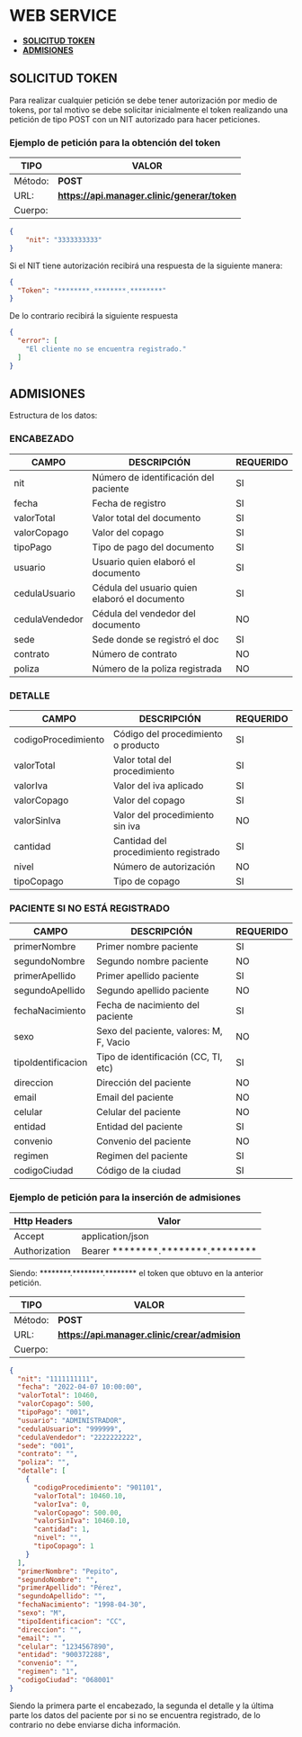 # <h1>**WEB SERVICE**</h1>
- [**SOLICITUD TOKEN**](#token)
- [**ADMISIONES**](#admisiones)

## <h2 id="token">**SOLICITUD TOKEN**</h2> 

Para realizar cualquier petición se debe tener autorización por medio de tokens, por tal motivo se debe solicitar inicialmente el token realizando una petición de tipo POST con un NIT autorizado para hacer peticiones.

### Ejemplo de petición para la obtención del token

| TIPO | VALOR |
| ----- | ---- |
| Método: | **POST** |
| URL: | **https://api.manager.clinic/generar/token** |
| Cuerpo: |  |
```json
{
    "nit": "3333333333"
}
```

Si el NIT tiene autorización recibirá una respuesta de la siguiente manera:

```json
{
  "Token": "********.********.********"
}
```

De lo contrario recibirá la siguiente respuesta

```json
{
  "error": [
    "El cliente no se encuentra registrado."
  ]
}
```

## <h2 id="admisiones">**ADMISIONES**</h2>

Estructura de los datos:

### **ENCABEZADO**
| CAMPO | DESCRIPCIÓN | REQUERIDO |
| ----- | ---- | --- |
| nit | Número de identificación del paciente | SI |
| fecha | Fecha de registro | SI |
| valorTotal	| Valor total del documento | SI |
| valorCopago	| Valor del copago | SI |
| tipoPago	| Tipo de pago del documento | SI |
| usuario	| Usuario quien elaboró el documento | SI |
| cedulaUsuario	| Cédula del usuario quien elaboró el documento | SI |
| cedulaVendedor	| Cédula del vendedor del documento | NO |
| sede	| Sede donde se registró el doc | SI |
| contrato	| Número de contrato | NO |
| poliza	| Número de la poliza registrada | NO |


### **DETALLE**
| CAMPO | DESCRIPCIÓN | REQUERIDO |
| ----- | ---- | --- |
| codigoProcedimiento | Código del procedimiento o producto | SI |
| valorTotal | Valor total del procedimiento | SI |
| valorIva	| Valor del iva aplicado | SI |
| valorCopago	| Valor del copago | SI |
| valorSinIva	| Valor del procedimiento sin iva | NO |
| cantidad	| Cantidad del procedimiento registrado | SI |
| nivel	| Número de autorización | NO |
| tipoCopago | Tipo de copago | SI |


### **PACIENTE SI NO ESTÁ REGISTRADO**
| CAMPO | DESCRIPCIÓN | REQUERIDO |
| ----- | ---- | --- |
| primerNombre | Primer nombre paciente | SI |
| segundoNombre | Segundo nombre paciente | NO |
| primerApellido	| Primer apellido paciente | SI |
| segundoApellido	| Segundo apellido paciente | NO |
| fechaNacimiento	| Fecha de nacimiento del paciente | SI |
| sexo	| 	Sexo del paciente, valores: M, F, Vacio | NO |
| tipoIdentificacion	| Tipo de identificación (CC, TI, etc) | SI |
| direccion | Dirección del paciente | NO |
| email | 	Email del paciente	 | NO |
| celular | Celular del paciente | NO |
| entidad | Entidad del paciente | SI |
| convenio | Convenio del paciente | NO |
| regimen | Regimen del paciente | SI |
| codigoCiudad | Código de la ciudad | SI |

### Ejemplo de petición para la inserción de admisiones

| Http Headers | Valor |
| ----- | ---- |
| Accept | application/json |
| Authorization | Bearer \*\*\*\*\*\*\*\*.\*\*\*\*\*\*\*\*.\*\*\*\*\*\*\*\* |

Siendo: \*\*\*\*\*\*\*\*.\*\*\*\*\*\*\*\*.\*\*\*\*\*\*\*\* el token que obtuvo en la anterior petición.

| TIPO | VALOR |
| ----- | ---- |
| Método: | **POST** |
| URL: | **https://api.manager.clinic/crear/admision** |
| Cuerpo: |  |
```json
{
  "nit": "1111111111",
  "fecha": "2022-04-07 10:00:00",
  "valorTotal": 10460,
  "valorCopago": 500,
  "tipoPago": "001",
  "usuario": "ADMINISTRADOR",
  "cedulaUsuario": "999999",
  "cedulaVendedor": "2222222222",
  "sede": "001",
  "contrato": "",
  "poliza": "",
  "detalle": [
    {
      "codigoProcedimiento": "901101",
      "valorTotal": 10460.10,
      "valorIva": 0,
      "valorCopago": 500.00,
      "valorSinIva": 10460.10,
      "cantidad": 1,
      "nivel": "",
      "tipoCopago": 1
    }
  ],
  "primerNombre": "Pepito",
  "segundoNombre": "",
  "primerApellido": "Pérez",
  "segundoApellido": "",
  "fechaNacimiento": "1998-04-30",
  "sexo": "M",
  "tipoIdentificacion": "CC",
  "direccion": "",
  "email": "",
  "celular": "1234567890",
  "entidad": "900372288",
  "convenio": "",
  "regimen": "1",
  "codigoCiudad": "068001"
}
```

Siendo la primera parte el encabezado, la segunda el detalle y la última parte los datos del paciente por si no se encuentra registrado, de lo contrario no debe enviarse dicha información.
